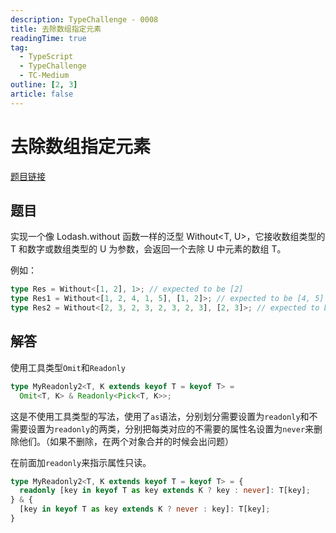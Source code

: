 ```yaml
---
description: TypeChallenge - 0008
title: 去除数组指定元素
readingTime: true
tag:
  - TypeScript
  - TypeChallenge
  - TC-Medium
outline: [2, 3]
article: false
---
```


# 去除数组指定元素
[题目链接](https://tsch.js.org/8)
## 题目

实现一个像 Lodash.without 函数一样的泛型 Without<T, U>，它接收数组类型的 T 和数字或数组类型的 U 为参数，会返回一个去除 U 中元素的数组 T。

例如：

```ts
type Res = Without<[1, 2], 1>; // expected to be [2]
type Res1 = Without<[1, 2, 4, 1, 5], [1, 2]>; // expected to be [4, 5]
type Res2 = Without<[2, 3, 2, 3, 2, 3, 2, 3], [2, 3]>; // expected to be []
```

## 解答
使用工具类型`Omit`和`Readonly`

```ts
type MyReadonly2<T, K extends keyof T = keyof T> = 
  Omit<T, K> & Readonly<Pick<T, K>>;
```

这是不使用工具类型的写法，使用了`as`语法，分别划分需要设置为`readonly`和不需要设置为`readonly`的两类，分别把每类对应的不需要的属性名设置为`never`来删除他们。（如果不删除，在两个对象合并的时候会出问题）

在前面加`readonly`来指示属性只读。

```ts
type MyReadonly2<T, K extends keyof T = keyof T> = {
  readonly [key in keyof T as key extends K ? key : never]: T[key];
} & {
  [key in keyof T as key extends K ? never : key]: T[key];
}
```